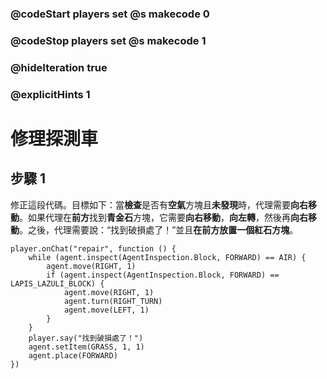### @codeStart players set @s makecode 0
### @codeStop players set @s makecode 1

### @hideIteration true 
### @explicitHints 1


# 修理探測車

## 步驟 1
修正這段代碼。目標如下：當**檢查**是否有**空氣**方塊且**未發現**時，代理需要**向右移動**。如果代理在**前方**找到**青金石**方塊，它需要**向右移動**，**向左轉**，然後再**向右移動**。之後，代理需要說：“找到破損處了！”並且**在前方放置一個紅石方塊**。

```template
player.onChat("repair", function () {
    while (agent.inspect(AgentInspection.Block, FORWARD) == AIR) {
        agent.move(RIGHT, 1)
        if (agent.inspect(AgentInspection.Block, FORWARD) == LAPIS_LAZULI_BLOCK) {
            agent.move(RIGHT, 1)
            agent.turn(RIGHT_TURN)
            agent.move(LEFT, 1)
        }
    }
    player.say("找到破損處了！")
    agent.setItem(GRASS, 1, 1)
    agent.place(FORWARD)
})
```
